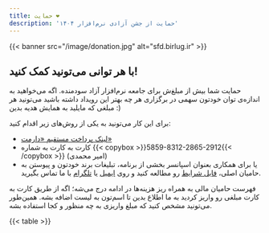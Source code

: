 ```yaml
---
title: حمایت ❤️
description: 'حمایت از جشن آزادی نرم‌افزار ۱۴۰۴'
---
```


{{< banner src="/image/donation.jpg" alt="sfd.birlug.ir" >}}

## با هر توانی می‌تونید کمک کنید!

حمایت شما بیش از مبلغ‌ش برای جامعه نرم‌افزار آزاد سودمنده. اگه می‌خواهید به اندازه‌ی توان خودتون سهمی در برگزاری هر چه بهتر این رویداد داشته باشید می‌تونید هر مبلغی که مایلید به همایش هدیه بدین :)

برای این کار می‌تونید به یکی از روش‌های زیر اقدام کنید:

- [لینک پرداخت مستقیم «دارمت»](https://daramet.com/birlug)
- کارت به کارت به شماره {{< copybox >}}5859-8312-2865-2912{{< /copybox >}} (امیر محمدی)
- یا برای همکاری بعنوان اسپانسر بخشی از برنامه، تبلیغات برند خودتون و پیوستن به حامیان اصلی، [فایل شرایط](/file/sponsorship.pdf) رو مطالعه کنید و روی [ایمیل](mailto:birjandlug@proton.me) یا [تلگرام](https://t.me/birlug) با ما تماس بگیرید.

فهرست حامیان مالی به همراه ریز هزینه‌ها در ادامه درج می‌شه؛ اگه از طریق کارت به کارت مبلغی رو واریز کردید به ما اطلاع بدین تا اسم‌تون به لیست اضافه بشه. همین‌طور می‌تونید مشخص کنید که مبلغ واریزی به چه منظور و کجا استفاده بشه.

{{< table >}}